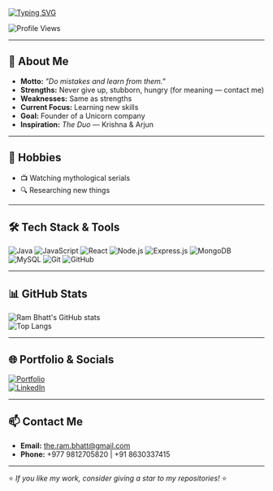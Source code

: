 <!-- Typing Animation -->
[![Typing SVG](https://readme-typing-svg.demolab.com?font=Fira+Code&size=24&duration=2500&pause=1000&color=00C853&width=600&lines=Hi%2C+I'm+Ram+Bhatt;Software+Developer+%7C+Problem+Solver;Future+Unicorn+Founder)](https://git.io/typing-svg)

<!-- Profile Views -->
![Profile Views](https://komarev.com/ghpvc/?username=Ram-Bhatt08&label=Profile%20Views&color=00C853&style=flat)

---

## 🌟 About Me  
- **Motto:** *"Do mistakes and learn from them."*  
- **Strengths:** Never give up, stubborn, hungry (for meaning — contact me)  
- **Weaknesses:** Same as strengths  
- **Current Focus:** Learning new skills  
- **Goal:** Founder of a Unicorn company  
- **Inspiration:** *The Duo* — Krishna & Arjun  

---

## 👀 Hobbies  
- 📺 Watching mythological serials  
- 🔍 Researching new things  

---

## 🛠 Tech Stack & Tools  
![Java](https://img.shields.io/badge/Java-ED8B00?style=for-the-badge&logo=openjdk&logoColor=white)
![JavaScript](https://img.shields.io/badge/JavaScript-F7DF1E?style=for-the-badge&logo=javascript&logoColor=black)
![React](https://img.shields.io/badge/React-20232A?style=for-the-badge&logo=react&logoColor=61DAFB)
![Node.js](https://img.shields.io/badge/Node.js-43853D?style=for-the-badge&logo=node.js&logoColor=white)
![Express.js](https://img.shields.io/badge/Express.js-000000?style=for-the-badge&logo=express&logoColor=white)
![MongoDB](https://img.shields.io/badge/MongoDB-4EA94B?style=for-the-badge&logo=mongodb&logoColor=white)
![MySQL](https://img.shields.io/badge/MySQL-4479A1?style=for-the-badge&logo=mysql&logoColor=white)
![Git](https://img.shields.io/badge/Git-F05032?style=for-the-badge&logo=git&logoColor=white)
![GitHub](https://img.shields.io/badge/GitHub-100000?style=for-the-badge&logo=github&logoColor=white)

---

## 📊 GitHub Stats  
![Ram Bhatt's GitHub stats](https://github-readme-stats.vercel.app/api?username=Ram-Bhatt08&show_icons=true&theme=radical&custom_title=Ram%20Bhatt's%20GitHub%20Stats)  
![Top Langs](https://github-readme-stats.vercel.app/api/top-langs/?username=Ram-Bhatt08&layout=compact&theme=radical)

---

## 🌐 Portfolio & Socials  
[![Portfolio](https://img.shields.io/badge/Visit%20My%20Portfolio-00C853?style=for-the-badge&logo=vercel&logoColor=white)](https://the-ram-bhatt.vercel.app/)  
[![LinkedIn](https://img.shields.io/badge/LinkedIn-0A66C2?style=for-the-badge&logo=linkedin&logoColor=white)](https://www.linkedin.com/in/ram-bhatt08/)

---

## 📫 Contact Me  
- **Email:** [the.ram.bhatt@gmail.com](mailto:the.ram.bhatt@gmail.com)  
- **Phone:** +977 9812705820 | +91 8630337415  

---

⭐ *If you like my work, consider giving a star to my repositories!* ⭐
